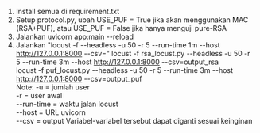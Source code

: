 1) Install semua di requirement.txt
2) Setup protocol.py, ubah USE_PUF = True jika akan menggunakan MAC (RSA+PUF), atau USE_PUF = False jika hanya menguji pure-RSA
3) Jalankan uvicorn app:main --reload
4) Jalankan "locust -f <nama file> --headless -u 50 -r 5 --run-time 1m --host http://127.0.0.1:8000 --csv=<csv>"
locust -f rsa_locust.py --headless -u 50 -r 5 --run-time 3m --host http://127.0.0.1:8000 --csv=output_rsa  
locust -f puf_locust.py --headless -u 50 -r 5 --run-time 3m --host http://127.0.0.1:8000 --csv=output_puf  
Note: -u = jumlah user  
      -r = user awal  
      --run-time = waktu jalan locust  
      --host = URL uvicorn  
      --csv = output
Variabel-variabel tersebut dapat diganti sesuai keinginan